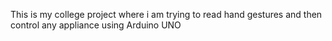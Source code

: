 This is my college project where i am trying to read hand gestures and then control any appliance using Arduino UNO
